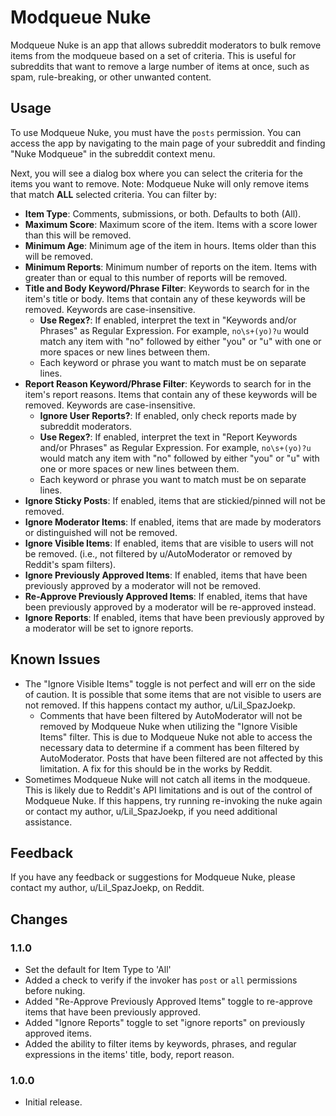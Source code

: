 # Modqueue Nuke

Modqueue Nuke is an app that allows subreddit moderators to bulk remove items from the modqueue based on a set of
criteria. This is useful for subreddits that want to remove a large number of items at once, such as spam,
rule-breaking, or other unwanted content.

## Usage

To use Modqueue Nuke, you must have the `posts` permission. You can access the app by navigating to the main page of
your subreddit and finding "Nuke Modqueue" in the subreddit context menu.

Next, you will see a dialog box where you can select the criteria for the items you want to remove. Note: Modqueue Nuke
will only remove items that match **ALL** selected criteria. You can filter by:

- **Item Type**: Comments, submissions, or both. Defaults to both (All).
- **Maximum Score**: Maximum score of the item. Items with a score lower than this will be removed.
- **Minimum Age**: Minimum age of the item in hours. Items older than this will be removed.
- **Minimum Reports**: Minimum number of reports on the item. Items with greater than or equal to this number of reports
  will be removed.
- **Title and Body Keyword/Phrase Filter**: Keywords to search for in the item's title or body. Items that contain any
  of these keywords will be removed. Keywords are case-insensitive.
    - **Use Regex?**: If enabled, interpret the text in "Keywords and/or Phrases" as Regular Expression. For
      example, `no\s+(yo)?u` would match any item with "no" followed by either "you" or "u" with one or more spaces or
      new lines between them.
    - Each keyword or phrase you want to match must be on separate lines.
- **Report Reason Keyword/Phrase Filter**: Keywords to search for in the item's report reasons. Items that contain any
  of
  these keywords will be removed. Keywords are case-insensitive.
    - **Ignore User Reports?**: If enabled, only check reports made by subreddit moderators.
    - **Use Regex?**: If enabled, interpret the text in "Report Keywords and/or Phrases" as Regular Expression. For
      example, `no\s+(yo)?u` would match any item with "no" followed by either "you" or "u" with one or more spaces or
      new lines between them.
    - Each keyword or phrase you want to match must be on separate lines.
- **Ignore Sticky Posts**: If enabled, items that are stickied/pinned will not be removed.
- **Ignore Moderator Items**: If enabled, items that are made by moderators or distinguished will not be removed.
- **Ignore Visible Items**: If enabled, items that are visible to users will not be removed. (i.e., not filtered by
  u/AutoModerator or removed by Reddit's spam filters).
- **Ignore Previously Approved Items**: If enabled, items that have been previously approved by a moderator will not be
  removed.
- **Re-Approve Previously Approved Items**: If enabled, items that have been previously approved by a moderator will be
  re-approved instead.
- **Ignore Reports**: If enabled, items that have been previously approved by a moderator will be set to ignore reports.

## Known Issues

- The "Ignore Visible Items" toggle is not perfect and will err on the side of caution. It is possible that some items
  that are not visible to users are not removed. If this happens contact my author, u/Lil_SpazJoekp.
    - Comments that have been filtered by AutoModerator will not be removed by Modqueue Nuke when utilizing the "Ignore
      Visible Items" filter. This is due to Modqueue Nuke not able to access the necessary data to determine if a
      comment has been filtered by AutoModerator. Posts that have been filtered are not affected by this limitation. A
      fix for this should be in the works by Reddit.
- Sometimes Modqueue Nuke will not catch all items in the modqueue. This is likely due to Reddit's API limitations and
  is out of the control of Modqueue Nuke. If this happens, try running re-invoking the nuke again or contact my author,
  u/Lil_SpazJoekp, if you need additional assistance.

## Feedback

If you have any feedback or suggestions for Modqueue Nuke, please contact my author, u/Lil_SpazJoekp, on Reddit.

## Changes

### 1.1.0

- Set the default for Item Type to 'All'
- Added a check to verify if the invoker has `post` or `all` permissions before nuking.
- Added "Re-Approve Previously Approved Items" toggle to re-approve items that have been previously approved.
- Added "Ignore Reports" toggle to set "ignore reports" on previously approved items.
- Added the ability to filter items by keywords, phrases, and regular expressions in the items' title, body, report
  reason.

### 1.0.0

- Initial release.
